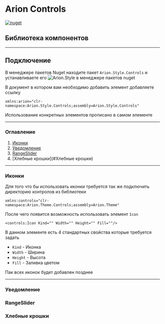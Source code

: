 # Arion Controls

[![nuget](https://img.shields.io/nuget/v/Arion.Style.Controls)](https://www.nuget.org/packages/Arion.Style.Controls)

## Библиотека компонентов

___

## Подключение

В менеджере пакетов Nuget находите пакет `Arion.Style.Controls` и устанавливаете его
![Arion.Style в менеджере пакетов nuget](https://raw.githubusercontent.com/IDerkBot/Arion.Style/master/FilesForReadme/Files/Artion.Style.Controls.Images/nuget.png "Arion.Style.Controls в менеджере пакетов nuget")

В документ в котором вам необходимо добавить элемент добавляете ссылку

```xaml
xmlns:arion="clr-namespace:Arion.Style.Controls;assembly=Arion.Style.Controls"
```
Использование конкретных элементов прописано в самом элементе
___

### Оглавление

1. [Иконки](#Иконки)
2. [Уведомление](#Уведомление)
3. [RangeSlider](#RangeSlider)
4. [Хлебные крошки](#Хлебные крошки)

___

### Иконки

Для того что бы использовать иконки требуется так же подключить директорию контролов из библиотеки

`xmlns:controls="clr-namespace:Arion.Theme.Controls;assembly=Arion.Theme"`

После чего появится возможность использовать элемент `Icon`

`<controls:Icon Kind="" Width="" Height="" Fill=""/>`

В данном элементе есть 4 стандартных свойства которые требуется задать
* `Kind` - Иконка
* `Width` - Ширина
* `Height` - Высота
* `Fill` - Заливка цветом

Пак всех иконок будет добавлен позднее

----

### Уведомление


### RangeSlider


### Хлебные крошки